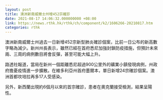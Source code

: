 ```yaml
---
layout: post
title: 澳洲新南威爾士州增452宗確診
date: 2021-08-17 14:06:32.000000000 +08:00
link: https://news.rthk.hk/rthk/ch/component/k2/1606266-20210817.htm
categories: rthk
---
```


澳洲新南威爾士州過去一日新增452宗新型肺炎確診個案，比前一日公布的新高數字略為減少。新州州長表示，雖然已經在首府悉尼加強封鎖防疫措施，但預計未來兩、三周的病例數目將會反彈，甚至可能大幅上升。

路透社報道，當局在新州一個距離悉尼超過900公里外的礦業小鎮發現病例，州政府擔憂疫情進一步擴散。在維多利亞州首府墨爾本，單日新增24宗確診個案。澳洲首都坎培拉再多17人受感染。

另外，新西蘭出現約6個月以來的首宗確診，患者在奧克蘭接受檢測，結果呈陽性。
